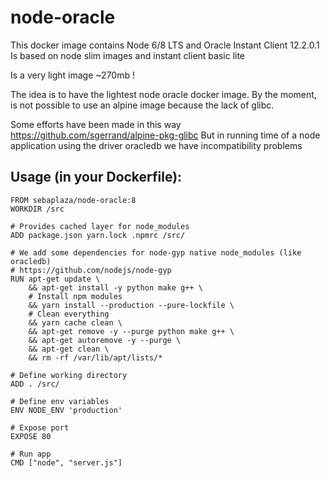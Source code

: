 # node-oracle

This docker image contains Node 6/8 LTS and Oracle Instant Client 12.2.0.1
Is based on node slim images and instant client basic lite

Is a very light image ~270mb !

The idea is to have the lightest node oracle docker image.
By the moment, is not possible to use an alpine image because the lack of glibc.

Some efforts have been made in this way https://github.com/sgerrand/alpine-pkg-glibc
But in running time of a node application using the driver oracledb we have incompatibility problems

## Usage (in your Dockerfile):
```
FROM sebaplaza/node-oracle:8
WORKDIR /src

# Provides cached layer for node_modules
ADD package.json yarn.lock .npmrc /src/

# We add some dependencies for node-gyp native node_modules (like oracledb)
# https://github.com/nodejs/node-gyp
RUN apt-get update \
    && apt-get install -y python make g++ \
    # Install npm modules
    && yarn install --production --pure-lockfile \
    # Clean everything
    && yarn cache clean \
    && apt-get remove -y --purge python make g++ \
    && apt-get autoremove -y --purge \
    && apt-get clean \
    && rm -rf /var/lib/apt/lists/*

# Define working directory
ADD . /src/

# Define env variables
ENV NODE_ENV 'production'

# Expose port
EXPOSE 80

# Run app
CMD ["node", "server.js"]
```
